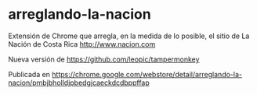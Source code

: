 # arreglando-la-nacion
Extensión de Chrome que arregla, en la medida de lo posible, el sitio de La Nación de Costa Rica http://www.nacion.com

Nueva versión de https://github.com/leopic/tampermonkey

Publicada en https://chrome.google.com/webstore/detail/arreglando-la-nacion/pmbjbholldjpbedgjcaeckdcdbppffap
